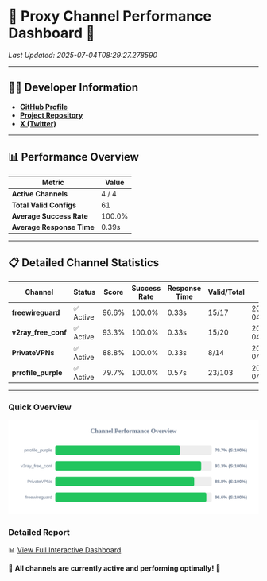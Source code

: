 # 🌟 Proxy Channel Performance Dashboard 🌟

_Last Updated: 2025-07-04T08:29:27.278590_

---

## 👩‍💻 Developer Information

- **[GitHub Profile](https://github.com/4n0nymou3)**  
- **[Project Repository](https://github.com/4n0nymou3/multi-proxy-config-fetcher)**  
- **[X (Twitter)](https://x.com/4n0nymou3)**  

---

## 📊 Performance Overview

| Metric                | Value       |
|-----------------------|-------------|
| **Active Channels**   | 4 / 4       |
| **Total Valid Configs** | 61          |
| **Average Success Rate** | 100.0%      |
| **Average Response Time** | 0.39s       |

---

## 📋 Detailed Channel Statistics

| Channel          | Status     | Score  | Success Rate | Response Time | Valid/Total | Last Success               |
|------------------|------------|--------|--------------|---------------|-------------|----------------------------|
| **freewireguard**  | ✅ Active  | 96.6%  | 100.0% | 0.33s         | 15/17       | 2025-07-04T08:29:27.276760 |
| **v2ray_free_conf**  | ✅ Active  | 93.3%  | 100.0% | 0.33s         | 15/20       | 2025-07-04T08:29:26.558794 |
| **PrivateVPNs**  | ✅ Active  | 88.8%  | 100.0% | 0.33s         | 8/14       | 2025-07-04T08:29:26.922400 |
| **prrofile_purple**  | ✅ Active  | 79.7%  | 100.0% | 0.57s         | 23/103       | 2025-07-04T08:29:26.075458 |

---

### Quick Overview
<div align="center">
  <a href="https://raw.githubusercontent.com/nullluser/NullRepo/refs/heads/main/assets/channel_stats_chart.svg">
    <img src="https://raw.githubusercontent.com/nullluser/NullRepo/refs/heads/main/assets/channel_stats_chart.svg" alt="Source Performance Statistics" width="800">
  </a>
</div>

### Detailed Report
📊 [View Full Interactive Dashboard](https://htmlpreview.github.io/?https://github.com/nullluser/NullRepo/blob/main/assets/performance_report.html)

🎉 **All channels are currently active and performing optimally!** 🎉

